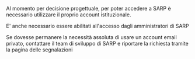 Al momento per decisione progettuale, per poter accedere a SARP è necessario utilizzare il proprio account istituzionale.
                                
E' anche necessario essere abilitati all'accesso dagli amministratori di SARP

Se dovesse permanere la necessità assoluta di usare un account email privato, contattare il team di sviluppo di SARP e riportare la richiesta tramite la pagina delle segnalazioni